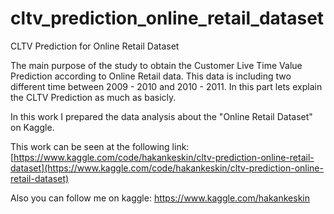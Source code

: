 # cltv_prediction_online_retail_dataset
CLTV Prediction for Online Retail Dataset

The main purpose of the study to obtain the Customer Live Time Value Prediction according to Online Retail data. This data is including two different time between 2009 - 2010 and 2010 - 2011. In this part lets explain the CLTV Prediction as much as basicly.

In this work I prepared the data analysis about the "Online Retail Dataset" on Kaggle.

This work can be seen at the following link: [https://www.kaggle.com/code/hakankeskin/cltv-prediction-online-retail-dataset](https://www.kaggle.com/code/hakankeskin/cltv-prediction-online-retail-dataset)

Also you can follow me on kaggle: https://www.kaggle.com/hakankeskin

